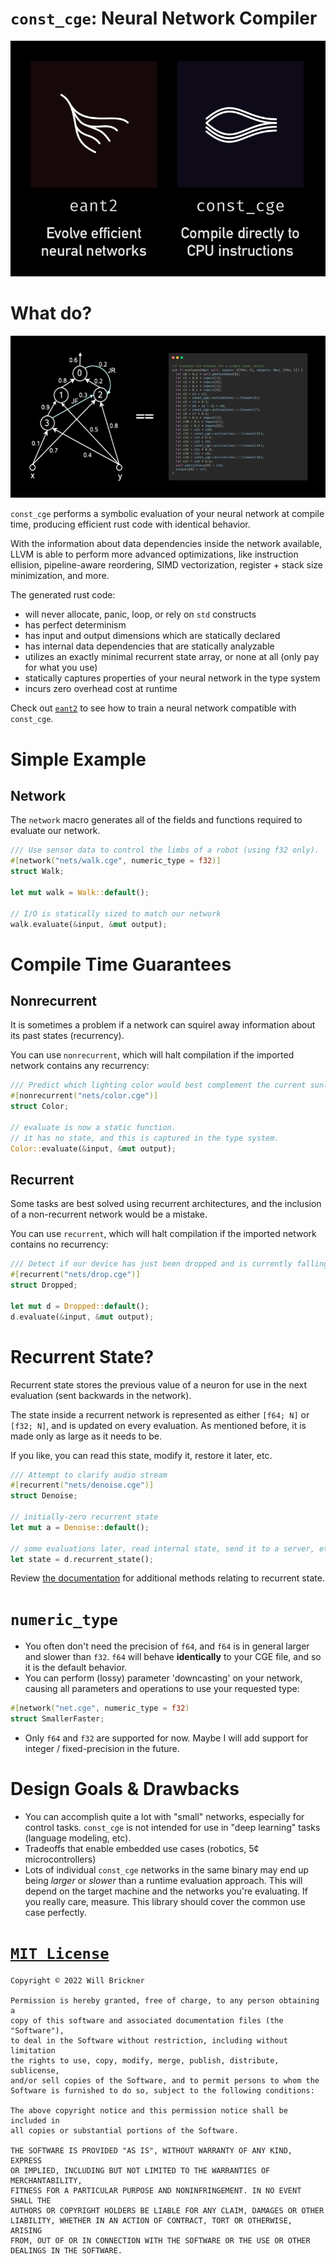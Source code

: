 # `const_cge`: Neural Network Compiler

![Cover graphic for the ecosystem of crates including EANT2 and const_cge](https://github.com/wbrickner/const_cge/raw/master/images/ecosystem.png)

# What do?

![Illustration depicts transformation of a neural network into a rust function](https://github.com/wbrickner/const_cge/raw/master/images/transform.png)

`const_cge` performs a symbolic evaluation of your neural network at compile time, producing efficient rust code with identical behavior.

With the information about data dependencies inside the network available, 
LLVM is able to perform more advanced optimizations, like instruction ellision, 
pipeline-aware reordering, SIMD vectorization, register + stack size minimization, and more.

The generated rust code: 
- will never allocate, panic, loop, or rely on `std` constructs
- has perfect determinism
- has input and output dimensions which are statically declared
- has internal data dependencies that are statically analyzable
- utilizes an exactly minimal recurrent state array, or none at all (only pay for what you use)
- statically captures properties of your neural network in the type system
- incurs zero overhead cost at runtime

Check out [`eant2`](todo) to see how to train a neural network compatible with `const_cge`.

# Simple Example

## Network
The `network` macro generates all of the fields and functions required to evaluate our network.

```rust
/// Use sensor data to control the limbs of a robot (using f32 only).
#[network("nets/walk.cge", numeric_type = f32)]
struct Walk;

let mut walk = Walk::default();

// I/O is statically sized to match our network
walk.evaluate(&input, &mut output);
```

# Compile Time Guarantees
## Nonrecurrent
It is sometimes a problem if a network can squirel away information about its past states (recurrency).

You can use `nonrecurrent`, which will halt compilation if the imported network contains any recurrency:

```rust
/// Predict which lighting color would best complement the current sunlight color
#[nonrecurrent("nets/color.cge")]
struct Color;

// evaluate is now a static function.
// it has no state, and this is captured in the type system.
Color::evaluate(&input, &mut output);
```

## Recurrent
Some tasks are best solved using recurrent architectures, and the inclusion of a non-recurrent network would be a mistake.

You can use `recurrent`, which will halt compilation if the imported network contains no recurrency:

```rust
/// Detect if our device has just been dropped and is currently falling through the air
#[recurrent("nets/drop.cge")]
struct Dropped;

let mut d = Dropped::default();
d.evaluate(&input, &mut output);
```

# Recurrent State?

Recurrent state stores the previous value of a neuron for use in the next evaluation (sent backwards in the network).

The state inside a recurrent network is represented as either `[f64; N]` or `[f32; N]`, and is updated on every evaluation. As mentioned before, it is made only as large as it needs to be.

If you like, you can read this state, modify it, restore it later, etc.

```rust
/// Attempt to clarify audio stream
#[recurrent("nets/denoise.cge")]
struct Denoise;

// initially-zero recurrent state
let mut a = Denoise::default();

// some evaluations later, read internal state, send it to a server, etc.
let state = d.recurrent_state();
```

Review [the documentation](https://docs.rs/const_cge) for additional methods relating to recurrent state.

# `numeric_type`

- You often don't need the precision of `f64`, and `f64` is in general larger and slower than `f32`. `f64` will behave __identically__ to your CGE file, and so it is the default behavior.
- You can perform (lossy) parameter 'downcasting' on your network, causing all parameters and operations to use your requested type: 

```rust
#[network("net.cge", numeric_type = f32)
struct SmallerFaster;
```

- Only `f64` and `f32` are supported for now. Maybe I will add support for integer / fixed-precision in the future.

# Design Goals & Drawbacks

- You can accomplish quite a lot with "small" networks, especially for control tasks. `const_cge` is not intended for use in "deep learning" tasks (language modeling, etc).
- Tradeoffs that enable embedded use cases (robotics, 5¢ microcontrollers)
- Lots of individual `const_cge` networks in the same binary may end up being _larger_ or _slower_ than a runtime evaluation approach.
This will depend on the target machine and the networks you're evaluating. If you really care, measure. This library should cover the common use case perfectly.

# [`MIT License`](https://opensource.org/licenses/MIT)


```text
Copyright © 2022 Will Brickner

Permission is hereby granted, free of charge, to any person obtaining a 
copy of this software and associated documentation files (the "Software"), 
to deal in the Software without restriction, including without limitation 
the rights to use, copy, modify, merge, publish, distribute, sublicense, 
and/or sell copies of the Software, and to permit persons to whom the 
Software is furnished to do so, subject to the following conditions:

The above copyright notice and this permission notice shall be included in 
all copies or substantial portions of the Software.

THE SOFTWARE IS PROVIDED "AS IS", WITHOUT WARRANTY OF ANY KIND, EXPRESS 
OR IMPLIED, INCLUDING BUT NOT LIMITED TO THE WARRANTIES OF MERCHANTABILITY, 
FITNESS FOR A PARTICULAR PURPOSE AND NONINFRINGEMENT. IN NO EVENT SHALL THE 
AUTHORS OR COPYRIGHT HOLDERS BE LIABLE FOR ANY CLAIM, DAMAGES OR OTHER 
LIABILITY, WHETHER IN AN ACTION OF CONTRACT, TORT OR OTHERWISE, ARISING 
FROM, OUT OF OR IN CONNECTION WITH THE SOFTWARE OR THE USE OR OTHER 
DEALINGS IN THE SOFTWARE.
```